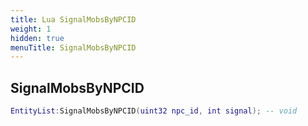 ```yaml
---
title: Lua SignalMobsByNPCID
weight: 1
hidden: true
menuTitle: SignalMobsByNPCID
---
```

## SignalMobsByNPCID
```lua
EntityList:SignalMobsByNPCID(uint32 npc_id, int signal); -- void
```